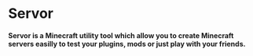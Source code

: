# Servor
#### Servor is a Minecraft utility tool which allow you to create Minecraft servers easilly to test your plugins, mods or just play with your friends. 
